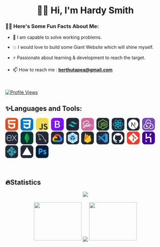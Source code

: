 <h1 align="center">👋🏻 Hi, I'm Hardy Smith</h1>

### 👨‍💻 Here's Some Fun Facts About Me:

- 💬 I am capable to solve working problems.

- 💥 I would love to build some Giant Website which will shine myself.

- ⚡ Passionate about learning & development to reach the target.

<!-- - 📝 Get Details about me : [**Curriculum Vitae**](https://drive.google.com/file/d/19rnbukAhf9oPhadMhsvI3xnWF6FIYeMT/view?usp=share_link) -->

- 📫 How to reach me : **berthutapea@gmail.com**
<br><br><br>
<a href="https://github.com/berthutapea/">
<img alt="Profile Views" src="https://komarev.com/ghpvc/?username=berthutapea&style=flat-square&label=Profile+Views&color=0891b2" />
</a>
<!--

## 👉 Connect with me:

<p align="left">
    <a style="margin: 0 10px" href="https://berthutapea.vercel.app/" target="blank" title="Portfolio"><img align="center" src="https://i.ibb.co/CKnDqFN/Gilbert-Hutapea.png" alt="portfolio" height="40" width="40" /></a>
    <a style="margin: 0 10px" href="https://www.linkedin.com/in/gilberthutapea/" target="blank"><img align="center" src="https://raw.githubusercontent.com/rahuldkjain/github-profile-readme-generator/master/src/images/icons/Social/linked-in-alt.svg" alt="linkedin" height="30" width="40" /></a>
    <a href="https://twitter.com/GilbertHutapeaa" target="blank"><img align="center" src="https://raw.githubusercontent.com/rahuldkjain/github-profile-readme-generator/master/src/images/icons/Social/twitter.svg" alt="twitter" height="30" width="40" /></a>
    <a style="margin: 0 10px" href="https://www.instagram.com/bethup97/" target="blank"><img align="center" src="https://raw.githubusercontent.com/rahuldkjain/github-profile-readme-generator/master/src/images/icons/Social/instagram.svg" alt="instagram" height="30" width="40" /></a>
</p> -->

<br>
<h2 align="left">✨Languages and Tools:</h2>
<p align="left"> 
<img src="assets/icons/HTML.svg" alt="HTML" width="40" height="40"/>&nbsp;
<img src="assets/icons/CSS.svg" alt="CSS" width="40" height="40"/>&nbsp;
<img src="assets/icons/JavaScript.svg" alt="Javascript" width="40" height="40"/>&nbsp;
<img src="assets/icons/Bootstrap.svg" alt="Bootstrap" width="40" height="40"/>&nbsp;
<img src="assets/icons/TailwindCSS-Dark.svg" alt="Tailwind" width="40" height="40"/>&nbsp;
<img src="assets/icons/Sass.svg" alt="Sass" width="40" height="40"/>&nbsp;
<img src="assets/icons/NodeJS-Dark.svg" alt="Node JS" width="40" height="40"/>&nbsp;
<img src="assets/icons/React-Dark.svg" alt="React" width="40" height="40"/>&nbsp;
<img src="assets/icons/NextJS-Dark.svg" alt="NextJS" width="40" height="40"/>&nbsp;
<img src="assets/icons/Redux.svg" alt="Redux" width="40" height="40"/>&nbsp;
<img src="assets/icons/ExpressJS-Dark.svg" alt="ExpressJS" width="40" height="40"/>&nbsp;
<img src="assets/icons/MongoDB.svg" alt="MongoDB" width="40" height="40"/>&nbsp;
<img src="assets/icons/MySQL-Dark.svg" alt="MySQL" width="40" height="40"/>&nbsp;
<img src="assets/icons/GCP-Dark.svg" alt="MySQL" width="40" height="40"/>&nbsp;
<img src="assets/icons/Webpack-Dark.svg" alt="Webpack" width="40" height="40"/>&nbsp;
<img src="assets/icons/Firebase-Dark.svg" alt="Firebase" width="40" height="40"/>&nbsp;
<img src="assets/icons/VSCode-Dark.svg" alt="VS Code" width="40" height="40"/>&nbsp;
<img src="assets/icons/Github-Dark.svg" alt="Github" width="40" height="40"/>&nbsp;
<img src="assets/icons/Git.svg" alt="Git" width="40" height="40"/>&nbsp;
<img src="assets/icons/Heroku.svg" alt="Heroku" width="40" height="40"/>&nbsp;
<img src="assets/icons/Netlify-Dark.svg" alt="Netlify" width="40" height="40"/>&nbsp;
<img src="assets/icons/Vercel-Dark.svg" alt="Vercel" width="40" height="40"/>&nbsp;
<img src="assets/icons/Photoshop.svg" alt="Photoshop" width="40" height="40"/>&nbsp;
</p>

<!-- <br>
<h2 align="left">📜Certificates</h2>

<h4>

- <a href="https://www.dicoding.com/certificates/2VX31353JZYQ">Learn Basic Web Programming from Dicoding Indonesia</a>

- <a href="https://www.dicoding.com/certificates/2VX3Y0NYQPYQ">Learn Basic JavaScript Programming from Dicoding Indonesia</a>

- <a href="https://www.dicoding.com/certificates/72ZD9J65JPYW">Learn to Make a Web Front-End for Beginners from Dicoding Indonesia</a>

- <a href="https://www.dicoding.com/certificates/72ZD9M7O6PYW">Learn to Make Web Applications with React from Dicoding Indonesia</a>

- <a href="https://www.sololearn.com/certificates/CC-YXLQWFCD">Introduction to HTML from sololearn</a>

- <a href="https://www.sololearn.com/certificates/CC-VKP1F9RQ">Introduction to CSS from sololearn</a>

- <a href="https://www.sololearn.com/certificates/CC-XUAQPWQ7">JavaScript Intermediate from sololearn</a>

- <a href="https://www.sololearn.com/certificates/CT-ILYDFSXD">React + Redux from sololearn</a>

- <a href="https://codepolitan.com/c/CMKQ2BP">GIT from CODEPOLITAN</a>

- <a href="https://codepolitan.com/c/C6NAWZ2">Python Programming from CODEPOLITAN</a>

- <a href="https://drive.google.com/file/d/1r0R8vOMfdR54ejFt3dGgFr1ng69X9JRx/view?usp=share_link">Web Developmet from Sekolah Tinggi Teknologi Informatika Sony Sugema</a>
</h4> -->

<br>
<h2 align="left">🔥Statistics</h2>
<p align="middle">
<a href="https://github.com/berthutapea">
  <img height="160em" src="https://github-readme-stats-eight-theta.vercel.app/api?username=berthutapea&show_icons=true&theme=radical&include_all_commits=true&count_private=true"/>
</a>
<p align="center">
  <a>
    <img height="120" width="150" src="https://github.com/Hunter-1225/Hunter-1225/assets/images/left.png">
    <img align="center" src="https://github-readme-streak-stats.herokuapp.com/?user=Hunter-1225&theme=dark"/>
    <img height="120" width="150" src="https://github.com/Hunter-1225/Hunter-1225/assets/images/right.png">
  </a>
</p>
